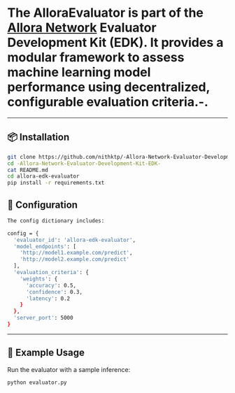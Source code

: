 # The AlloraEvaluator is part of the [Allora Network](https://allora.network) Evaluator Development Kit (EDK). It provides a modular framework to assess machine learning model performance using decentralized, configurable evaluation criteria.-.
---

## 📦 Installation
```bash
git clone https://github.com/nithktp/-Allora-Network-Evaluator-Development-Kit-EDK-.git
cd -Allora-Network-Evaluator-Development-Kit-EDK-
cat README.md
cd allora-edk-evaluator
pip install -r requirements.txt
```
## 🔧 Configuration
```bash
The config dictionary includes:

config = {
  'evaluator_id': 'allora-edk-evaluator',
  'model_endpoints': [
    'http://model1.example.com/predict',
    'http://model2.example.com/predict'
  ],
  'evaluation_criteria': {
    'weights': {
      'accuracy': 0.5,
      'confidence': 0.3,
      'latency': 0.2
    }
  },
  'server_port': 5000
}

```
---
## 🧪 Example Usage

Run the evaluator with a sample inference:
```
python evaluator.py
```


